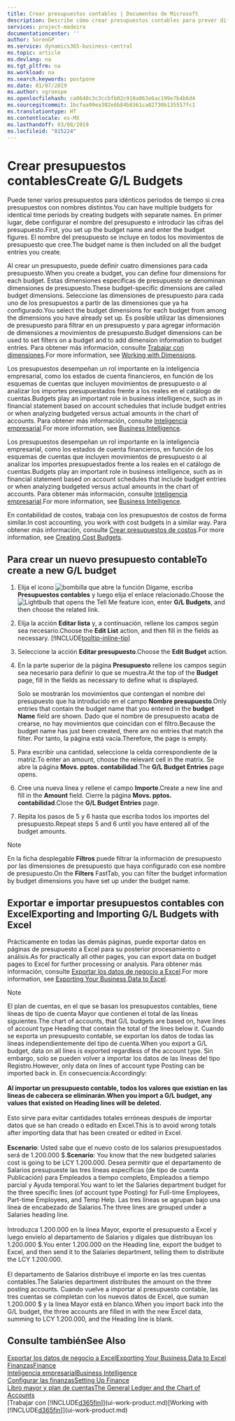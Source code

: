 ```yaml
---
title: Crear presupuestos contables | Documentos de Microsoft
description: Describe cómo crear presupuestos contables para prever diferentes actividades financieras y asignar dimensiones para fines de inteligencia empresarial.
services: project-madeira
documentationcenter: ''
author: SorenGP
ms.service: dynamics365-business-central
ms.topic: article
ms.devlang: na
ms.tgt_pltfrm: na
ms.workload: na
ms.search.keywords: postpone
ms.date: 01/07/2019
ms.author: sgroespe
ms.openlocfilehash: ca0648c3c3ccbfb02c910a063e6ac199e7b4b6d4
ms.sourcegitcommit: 1bcfaa99ea302e6b84b8361ca02730b135557fc1
ms.translationtype: HT
ms.contentlocale: es-MX
ms.lasthandoff: 03/08/2019
ms.locfileid: "815224"
---
```

# <a name="create-gl-budgets"></a><span data-ttu-id="25b61-103">Crear presupuestos contables</span><span class="sxs-lookup"><span data-stu-id="25b61-103">Create G/L Budgets</span></span>
<span data-ttu-id="25b61-104">Puede tener varios presupuestos para idénticos periodos de tiempo si crea presupuestos con nombres distintos.</span><span class="sxs-lookup"><span data-stu-id="25b61-104">You can have multiple budgets for identical time periods by creating budgets with separate names.</span></span> <span data-ttu-id="25b61-105">En primer lugar, debe configurar el nombre del presupuesto e introducir las cifras del presupuesto.</span><span class="sxs-lookup"><span data-stu-id="25b61-105">First, you set up the budget name and enter the budget figures.</span></span> <span data-ttu-id="25b61-106">El nombre del presupuesto se incluye en todos los movimientos de presupuesto que cree.</span><span class="sxs-lookup"><span data-stu-id="25b61-106">The budget name is then included on all the budget entries you create.</span></span>  

 <span data-ttu-id="25b61-107">Al crear un presupuesto, puede definir cuatro dimensiones para cada presupuesto.</span><span class="sxs-lookup"><span data-stu-id="25b61-107">When you create a budget, you can define four dimensions for each budget.</span></span> <span data-ttu-id="25b61-108">Estas dimensiones específicas de presupuesto se denominan dimensiones de presupuesto.</span><span class="sxs-lookup"><span data-stu-id="25b61-108">These budget-specific dimensions are called budget dimensions.</span></span> <span data-ttu-id="25b61-109">Seleccione las dimensiones de presupuesto para cada uno de los presupuestos a partir de las dimensiones que ya ha configurado.</span><span class="sxs-lookup"><span data-stu-id="25b61-109">You select the budget dimensions for each budget from among the dimensions you have already set up.</span></span> <span data-ttu-id="25b61-110">Es posible utilizar las dimensiones de presupuesto para filtrar en un presupuesto y para agregar información de dimensiones a movimientos de presupuesto.</span><span class="sxs-lookup"><span data-stu-id="25b61-110">Budget dimensions can be used to set filters on a budget and to add dimension information to budget entries.</span></span> <span data-ttu-id="25b61-111">Para obtener más información, consulte [Trabajar con dimensiones](finance-dimensions.md).</span><span class="sxs-lookup"><span data-stu-id="25b61-111">For more information, see [Working with Dimensions](finance-dimensions.md).</span></span>

 <span data-ttu-id="25b61-112">Los presupuestos desempeñan un rol importante en la inteligencia empresarial, como los estados de cuenta financieros, en función de los esquemas de cuentas que incluyen movimientos de presupuesto o al analizar los importes presupuestados frente a los reales en el catálogo de cuentas.</span><span class="sxs-lookup"><span data-stu-id="25b61-112">Budgets play an important role in business intelligence, such as in financial statement based on account schedules that include budget entries or when analyzing budgeted versus actual amounts in the chart of accounts.</span></span> <span data-ttu-id="25b61-113">Para obtener más información, consulte [Inteligencia empresarial](bi.md).</span><span class="sxs-lookup"><span data-stu-id="25b61-113">For more information, see [Business Intelligence](bi.md).</span></span>

 <span data-ttu-id="25b61-114">Los presupuestos desempeñan un rol importante en la inteligencia empresarial, como los estados de cuenta financieros, en función de los esquemas de cuentas que incluyen movimientos de presupuesto o al analizar los importes presupuestados frente a los reales en el catálogo de cuentas.</span><span class="sxs-lookup"><span data-stu-id="25b61-114">Budgets play an important role in business intelligence, such as in financial statement based on account schedules that include budget entries or when analyzing budgeted versus actual amounts in the chart of accounts.</span></span> <span data-ttu-id="25b61-115">Para obtener más información, consulte [Inteligencia empresarial](bi.md).</span><span class="sxs-lookup"><span data-stu-id="25b61-115">For more information, see [Business Intelligence](bi.md).</span></span>

<span data-ttu-id="25b61-116">En contabilidad de costos, trabaja con los presupuestos de costos de forma similar.</span><span class="sxs-lookup"><span data-stu-id="25b61-116">In cost accounting, you work with cost budgets in a similar way.</span></span> <span data-ttu-id="25b61-117">Para obtener más información, consulte [Crear presupuestos de costos](finance-create-cost-budgets.md).</span><span class="sxs-lookup"><span data-stu-id="25b61-117">For more information, see [Creating Cost Budgets](finance-create-cost-budgets.md).</span></span>    

## <a name="to-create-a-new-gl-budget"></a><span data-ttu-id="25b61-118">Para crear un nuevo presupuesto contable</span><span class="sxs-lookup"><span data-stu-id="25b61-118">To create a new G/L budget</span></span>  
1. <span data-ttu-id="25b61-119">Elija el icono ![bombilla que abre la función Dígame](media/ui-search/search_small.png "Dígame que desea hacer"), escriba **Presupuestos contables** y luego elija el enlace relacionado.</span><span class="sxs-lookup"><span data-stu-id="25b61-119">Choose the ![Lightbulb that opens the Tell Me feature](media/ui-search/search_small.png "Tell me what you want to do") icon, enter **G/L Budgets**, and then choose the related link.</span></span>  
2. <span data-ttu-id="25b61-120">Elija la acción **Editar lista** y, a continuación, rellene los campos según sea necesario.</span><span class="sxs-lookup"><span data-stu-id="25b61-120">Choose the **Edit List** action, and then fill in the fields as necessary.</span></span> [!INCLUDE[tooltip-inline-tip](includes/tooltip-inline-tip_md.md)]  
3. <span data-ttu-id="25b61-121">Seleccione la acción **Editar presupuesto**.</span><span class="sxs-lookup"><span data-stu-id="25b61-121">Choose the **Edit Budget** action.</span></span>
4. <span data-ttu-id="25b61-122">En la parte superior de la página **Presupuesto** rellene los campos según sea necesario para definir lo que se muestra.</span><span class="sxs-lookup"><span data-stu-id="25b61-122">At the top of the **Budget** page, fill in the fields as necessary to define what is displayed.</span></span>  

    <span data-ttu-id="25b61-123">Solo se mostrarán los movimientos que contengan el nombre del presupuesto que ha introducido en el campo **Nombre presupuesto**.</span><span class="sxs-lookup"><span data-stu-id="25b61-123">Only entries that contain the budget name that you entered in the **budget Name** field are shown.</span></span> <span data-ttu-id="25b61-124">Dado que el nombre de presupuesto acaba de crearse, no hay movimientos que coincidan con el filtro.</span><span class="sxs-lookup"><span data-stu-id="25b61-124">Because the budget name has just been created, there are no entries that match the filter.</span></span> <span data-ttu-id="25b61-125">Por tanto, la página está vacía.</span><span class="sxs-lookup"><span data-stu-id="25b61-125">Therefore, the page is empty.</span></span>  
5. <span data-ttu-id="25b61-126">Para escribir una cantidad, seleccione la celda correspondiente de la matriz.</span><span class="sxs-lookup"><span data-stu-id="25b61-126">To enter an amount, choose the relevant cell in the matrix.</span></span> <span data-ttu-id="25b61-127">Se abre la página **Movs. pptos. contabilidad**.</span><span class="sxs-lookup"><span data-stu-id="25b61-127">The **G/L Budget Entries** page opens.</span></span>  
6. <span data-ttu-id="25b61-128">Cree una nueva línea y rellene el campo **Importe**.</span><span class="sxs-lookup"><span data-stu-id="25b61-128">Create a new line and fill in the **Amount** field.</span></span> <span data-ttu-id="25b61-129">Cierre la página **Movs. pptos. contabilidad**.</span><span class="sxs-lookup"><span data-stu-id="25b61-129">Close the **G/L Budget Entries** page.</span></span>  
7. <span data-ttu-id="25b61-130">Repita los pasos de 5 y 6 hasta que escriba todos los importes del presupuesto.</span><span class="sxs-lookup"><span data-stu-id="25b61-130">Repeat steps 5 and 6 until you have entered all of the budget amounts.</span></span>  

> [!NOTE]  
>  <span data-ttu-id="25b61-131">En la ficha desplegable **Filtros** puede filtrar la información de presupuesto por las dimensiones de presupuesto que haya configurado con ese nombre de presupuesto.</span><span class="sxs-lookup"><span data-stu-id="25b61-131">On the **Filters** FastTab, you can filter the budget information by budget dimensions you have set up under the budget name.</span></span>

## <a name="exporting-and-importing-gl-budgets-with-excel"></a><span data-ttu-id="25b61-132">Exportar e importar presupuestos contables con Excel</span><span class="sxs-lookup"><span data-stu-id="25b61-132">Exporting and Importing G/L Budgets with Excel</span></span>
<span data-ttu-id="25b61-133">Prácticamente en todas las demás páginas, puede exportar datos en páginas de presupuesto a Excel para su posterior procesamiento o análisis.</span><span class="sxs-lookup"><span data-stu-id="25b61-133">As for practically all other pages, you can export data on budget pages to Excel for further processing or analysis.</span></span> <span data-ttu-id="25b61-134">Para obtener más información, consulte [Exportar los datos de negocio a Excel](about-export-data.md).</span><span class="sxs-lookup"><span data-stu-id="25b61-134">For more information, see [Exporting Your Business Data to Excel](about-export-data.md).</span></span>

> [!NOTE]
> <span data-ttu-id="25b61-135">El plan de cuentas, en el que se basan los presupuestos contables, tiene líneas de tipo de cuenta Mayor que contienen el total de las líneas siguientes.</span><span class="sxs-lookup"><span data-stu-id="25b61-135">The chart of accounts, that G/L budgets are based on, have lines of account type Heading that contain the total of the lines below it.</span></span> <span data-ttu-id="25b61-136">Cuando se exporta un presupuesto contable, se exportan los datos de todas las líneas independientemente del tipo de cuenta.</span><span class="sxs-lookup"><span data-stu-id="25b61-136">When you export a G/L budget, data on all lines is exported regardless of the account type.</span></span> <span data-ttu-id="25b61-137">Sin embargo, solo se pueden volver a importar los datos de las líneas del tipo Registro.</span><span class="sxs-lookup"><span data-stu-id="25b61-137">However, only data on lines of account type Posting can be imported back in.</span></span> <span data-ttu-id="25b61-138">En consecuencia:</span><span class="sxs-lookup"><span data-stu-id="25b61-138">Accordingly:</span></span> <br /><br /> <span data-ttu-id="25b61-139">**Al importar un presupuesto contable, todos los valores que existían en las líneas de cabecera se eliminarán.**</span><span class="sxs-lookup"><span data-stu-id="25b61-139">**When you import a G/L budget, any values that existed on Heading lines will be deleted.**</span></span> <br /><br /> <span data-ttu-id="25b61-140">Esto sirve para evitar cantidades totales erróneas después de importar datos que se han creado o editado en Excel.</span><span class="sxs-lookup"><span data-stu-id="25b61-140">This is to avoid wrong totals after importing data that has been created or edited in Excel.</span></span><br /><br /> <span data-ttu-id="25b61-141">**Escenario**: Usted sabe que el nuevo costo de los salarios presupuestados será de 1.200.000 $.</span><span class="sxs-lookup"><span data-stu-id="25b61-141">**Scenario**: You know that the new budgeted salaries cost is going to be LCY 1.200.000.</span></span> <span data-ttu-id="25b61-142">Desea permitir que el departamento de Salarios presupueste las tres líneas específicas (de tipo de cuenta Publicación) para Empleados a tiempo completo, Empleados a tiempo parcial y Ayuda temporal.</span><span class="sxs-lookup"><span data-stu-id="25b61-142">You want to let the Salaries department budget for the three specific lines (of account type Posting) for Full-time Employees, Part-time Employees, and Temp Help.</span></span> <span data-ttu-id="25b61-143">Las tres líneas se agrupan bajo una línea de encabezado de Salarios.</span><span class="sxs-lookup"><span data-stu-id="25b61-143">The three lines are grouped under a Salaries heading line.</span></span><br /><br /><span data-ttu-id="25b61-144">Introduzca 1.200.000 en la línea Mayor, exporte el presupuesto a Excel y luego envíelo al departamento de Salarios y dígales que distribuyan los 1.200.000 $.</span><span class="sxs-lookup"><span data-stu-id="25b61-144">You enter 1.200.000 on the Heading line, export the budget to Excel, and then send it to the Salaries department, telling them to distribute the LCY 1.200.000.</span></span><br /><br /> <span data-ttu-id="25b61-145">El departamento de Salarios distribuye el importe en las tres cuentas contables.</span><span class="sxs-lookup"><span data-stu-id="25b61-145">The Salaries department distributes the amount on the three posting accounts.</span></span> <span data-ttu-id="25b61-146">Cuando vuelve a importar al presupuesto contable, las tres cuentas se completan con los nuevos datos de Excel, que suman 1.200.000 $ y la línea Mayor está en blanco.</span><span class="sxs-lookup"><span data-stu-id="25b61-146">When you import back into the G/L budget, the three accounts are filled in with the new Excel data, summing to LCY 1.200.000, and the Heading line is blank.</span></span>

## <a name="see-also"></a><span data-ttu-id="25b61-147">Consulte también</span><span class="sxs-lookup"><span data-stu-id="25b61-147">See Also</span></span>
[<span data-ttu-id="25b61-148">Exportar los datos de negocio a Excel</span><span class="sxs-lookup"><span data-stu-id="25b61-148">Exporting Your Business Data to Excel</span></span>](about-export-data.md)  
[<span data-ttu-id="25b61-149">Finanzas</span><span class="sxs-lookup"><span data-stu-id="25b61-149">Finance</span></span>](finance.md)  
[<span data-ttu-id="25b61-150">Inteligencia empresarial</span><span class="sxs-lookup"><span data-stu-id="25b61-150">Business Intelligence</span></span>](bi.md)  
[<span data-ttu-id="25b61-151">Configurar las finanzas</span><span class="sxs-lookup"><span data-stu-id="25b61-151">Setting Up Finance</span></span>](finance-setup-finance.md)  
[<span data-ttu-id="25b61-152">Libro mayor y plan de cuentas</span><span class="sxs-lookup"><span data-stu-id="25b61-152">The General Ledger and the Chart of Accounts</span></span>](finance-general-ledger.md)  
<span data-ttu-id="25b61-153">[Trabajar con [!INCLUDE[d365fin](includes/d365fin_md.md)]](ui-work-product.md)</span><span class="sxs-lookup"><span data-stu-id="25b61-153">[Working with [!INCLUDE[d365fin](includes/d365fin_md.md)]](ui-work-product.md)</span></span>  

